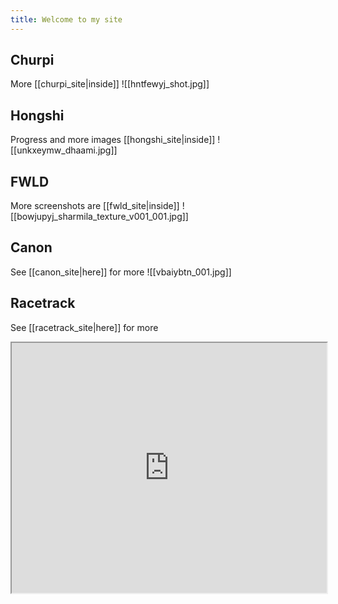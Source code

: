 ```yaml
---
title: Welcome to my site
---
```

## Churpi
More [[churpi_site|inside]]
![[hntfewyj_shot.jpg]]

## Hongshi
Progress and more images [[hongshi_site|inside]]
![[unkxeymw_dhaami.jpg]]

## FWLD
More screenshots are [[fwld_site|inside]]
![[bowjupyj_sharmila_texture_v001_001.jpg]]

## Canon
See [[canon_site|here]] for more
![[vbaiybtn_001.jpg]]

## Racetrack
See [[racetrack_site|here]] for more
<iframe src="https://drive.google.com/file/d/1E5Ho2IKOgsf3FzLguGc9eP9BRi_f5PGM/preview" width="100%" height="400" allow="autoplay"></iframe>

